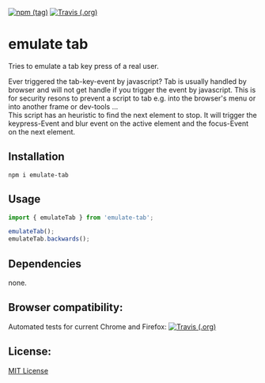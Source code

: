 [![npm (tag)](https://img.shields.io/npm/v/emulate-tab/latest)](https://www.npmjs.com/package/emulate-tab)
[![Travis (.org)](https://img.shields.io/travis/e-hein/emulate-tab?label=travis)](https://travis-ci.org/e-hein/emulate-tab)

emulate tab
===========
Tries to emulate a tab key press of a real user.

Ever triggered the tab-key-event by javascript? Tab is usually handled by browser and will not get handle if you trigger the event by javascript. This is for security resons to prevent a script to tab e.g. into the browser's menu or into another frame or dev-tools ...  
This script has an heuristic to find the next element to stop. It will trigger the keypress-Event and blur event on the active element and the focus-Event on the next element.

Installation
------------
```npm i emulate-tab```

Usage
-----
```ts
import { emulateTab } from 'emulate-tab';

emulateTab();
emulateTab.backwards();
```

Dependencies
------------
none.

Browser compatibility:
----------------------
Automated tests for current Chrome and Firefox: 
[![Travis (.org)](https://img.shields.io/travis/e-hein/emulate-tab?label=travis)](https://travis-ci.org/e-hein/emulate-tab)

License:
--------
[MIT License](LICENSE)